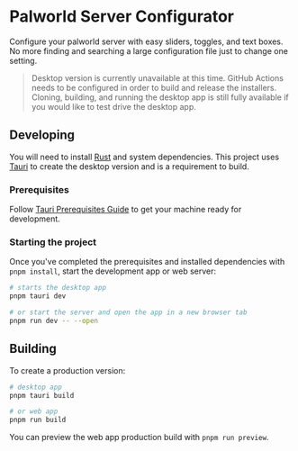 # Palworld Server Configurator

Configure your palworld server with easy sliders, toggles, and text boxes. No more finding and searching a large configuration file just to change one setting.

> Desktop version is currently unavailable at this time. GitHub Actions needs to be configured in order to build and release the installers. Cloning, building, and running the desktop app is still fully available if you would like to test drive the desktop app.

## Developing

You will need to install [Rust](https://www.rust-lang.org/) and system dependencies. This project uses [Tauri](https://tauri.app/) to create the desktop version and is a requirement to build.

### Prerequisites

Follow [Tauri Prerequisites Guide](https://tauri.app/v1/guides/getting-started/prerequisites) to get your machine ready for development.

### Starting the project

Once you've completed the prerequisites and installed dependencies with `pnpm install`, start the development app or web server:

```bash
# starts the desktop app
pnpm tauri dev

# or start the server and open the app in a new browser tab
pnpm run dev -- --open
```

## Building

To create a production version:

```bash
# desktop app
pnpm tauri build

# or web app
pnpm run build
```

You can preview the web app production build with `pnpm run preview`.
